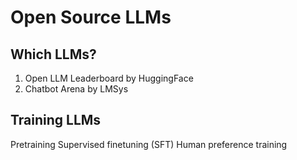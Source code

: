 # Open Source LLMs


## Which LLMs?

1. Open LLM Leaderboard by HuggingFace
2. Chatbot Arena by LMSys

## Training LLMs

Pretraining
Supervised finetuning (SFT)
Human preference training
